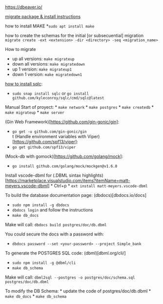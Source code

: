 
https://dbeaver.io/

[migrate package & install instructions](https://github.com/golang-migrate/migrate)


how to install MAKE
 *`sudo apt install make`

how to create the schemas for the initial [or subsecuential] migration
`migrate create -ext <extension> -dir <directory> -seq <migration_name>`

How to migrate
 * up all versions:     `make migrateup`
 * down all versions:   `make migratedown`
 * up 1 version:        `make migrateup1`
 * down 1 version:      `make migratedown1`

[how to install sqlc](https://docs.sqlc.dev/en/latest/overview/install.html#):
* `sudo snap install sqlc` or `go install github.com/kyleconroy/sqlc/cmd/sqlc@latest`

Manual Start of proyect:
    * `make network`
    * `make postgres`
    * `make createdb`
    * `make migrateup`
    * `make server`

(Gin Web Framework)[https://github.com/gin-gonic/gin]: 
 * `go get -u github.com/gin-gonic/gin`    
t
(Handle environment variables with Viper)[https://github.com/spf13/viper]:
 * `go get github.com/spf13/viper`

(Mock-db with gomock)[https://github.com/golang/mock]:
 * `go install github.com/golang/mock/mockgen@v1.6.0`

Install vscode-dbml for (.DBML sintax highlights)[https://marketplace.visualstudio.com/items?itemName=matt-meyers.vscode-dbml]
    * Ctrl+p
    * `ext install matt-meyers.vscode-dbml`

To build the database documentation page: (dbdocs)[dbdocs.io/docs]
  * `sudo npm install -g dbdocs`
  * `dbdocs login` and follow the instructions
  * `make db_docs`

Make will call: `dbdocs build postgres/doc/db.dbml`

You could secure the docs with a password with:
  * `dbdocs password --set <your-password> --project Simple_bank`

To generate the POSTGRES SQL code: (dbml)[dbml.org/cli/]
  * `sudo npm install -g @dbml/cli`
  * `make db_schema`

Make will call: `dbml2sql --postgres -o postgres/doc/schema.sql postgres/doc/db.dbml`

To modify the DB Schema:
    * update the code of postgres/doc/db.dbml
    * `make db_docs`
    * `make db_schema`